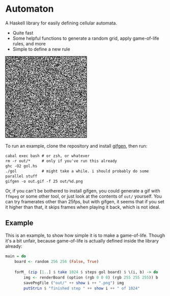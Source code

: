# Automaton

A Haskell library for easily defining cellular automata.

 - Quite fast
 - Some helpful functions to generate a random grid, apply game-of-life rules, and more
 - Simple to define a new rule

 ![](eg/gol.gif)

To run an example, clone the repository and install [gifgen](https://github.com/lukechilds/gifgen), then run:

```
cabal exec bash # or zsh, or whatever
rm -r out/*     # only if you've run this already
ghc -O2 gol.hs
./gol           # might take a while. i should probably do some parallel stuff
gifgen -o out.gif -f 25 out/%d.png
```

Or, if you can't be bothered to install gifgen, you could generate a gif with `ffmpeg` or some other tool, or just look at the contents of `out/` yourself. You can try framerates other than 25fps, but with gifgen, it seems that if you set it higher than that, it skips frames when playing it back, which is not ideal.

## Example

This is an example, to show how simple it is to make a game-of-life. Though it's a bit unfair, because game-of-life is actually defined inside the library already:

```haskell
main = do
    board <- random 256 256 (False, True)
    
    forM_ (zip [1..] $ take 1024 $ steps gol board) $ \(i, b) -> do
        img <- renderBoard (option (rgb 0 0 0) (rgb 255 255 255)) b
        savePngFile ("out/" ++ show i ++ ".png") img
        putStrLn $ "finished step " ++ show i ++ " of 1024"
```
